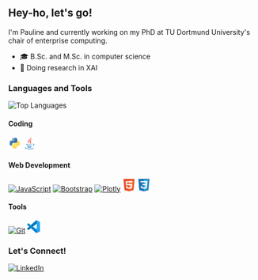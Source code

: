 ## Hey-ho, let's go!

<!--
**DiePaupi/DiePaupi** is a ✨ _special_ ✨ repository because its `README.md` (this file) appears on your GitHub profile.

Here are some ideas to get you started:

- 🔭 I’m currently working on ...
- 🌱 I’m currently learning ...
- 👯 I’m looking to collaborate on ...
- 🤔 I’m looking for help with ...
- 💬 Ask me about ...
- 📫 How to reach me: ...
- 😄 Pronouns: ...
- ⚡ Fun fact: ...
-->

I'm Pauline and currently working on my PhD at TU Dortmund University's chair of enterprise computing.

- 🎓 B.Sc. and M.Sc. in computer science
- 🔭 Doing research in XAI


<!-- ### My GitHub Stats

![Your GitHub stats](https://github-readme-stats.vercel.app/api?username=DiePaupi&show_icons=true&theme=radical) -->



### Languages and Tools

![Top Languages](https://github-readme-stats.vercel.app/api/top-langs/?username=DiePaupi&layout=compact&theme=dark)

#### Coding
<!-- Python & Java -->
<a href="https://www.python.org" target="_blank"><img alt="Python" width="26px" src="https://raw.githubusercontent.com/devicons/devicon/master/icons/python/python-original.svg"/></a>
<a href="https://www.java.com/" target="_blank"><img alt="Java" width="26px" src="https://raw.githubusercontent.com/devicons/devicon/master/icons/java/java-original.svg"/></a>

#### Web Development
<!-- JavaScript & HTML & Bootstrap & Plotly & CSS -->
<a href="https://developer.mozilla.org/en-US/docs/Web/JavaScript" target="_blank"><img alt="JavaScript" width="26px" src="https://www.vectorlogo.zone/logos/javascript/javascript-icon.svg"/></a>
<a href="https://getbootstrap.com" target="_blank"><img alt="Bootstrap" width="26px" src="https://www.vectorlogo.zone/logos/getbootstrap/getbootstrap-icon.svg"/></a>
<a href="https://plotly.com/" target="_blank"><img alt="Plotly" width="26px" src="https://avatars.githubusercontent.com/u/5997976?s=200&v=4"/></a>
<a href="https://developer.mozilla.org/en-US/docs/Web/HTML" target="_blank"><img alt="HTML5" width="26px" src="https://raw.githubusercontent.com/devicons/devicon/master/icons/html5/html5-original.svg"/></a>
<a href="https://developer.mozilla.org/en-US/docs/Web/CSS" target="_blank"><img alt="CSS3" width="26px" src="https://raw.githubusercontent.com/devicons/devicon/master/icons/css3/css3-original.svg"/></a>

#### Tools
<!-- GitHub & VS Code -->
<a href="https://git-scm.com/" target="_blank"><img alt="Git" width="26px" src="https://www.vectorlogo.zone/logos/git-scm/git-scm-icon.svg"/></a>
<a href="https://code.visualstudio.com/" target="_blank"><img alt="VS Code" width="26px" src="https://raw.githubusercontent.com/devicons/devicon/master/icons/vscode/vscode-original.svg"/></a>


### Let's Connect!

[![LinkedIn](https://img.shields.io/badge/LinkedIn-blue?style=flat&logo=linkedin&logoColor=white)](https://linkedin.com/in/pauline-speckmann/)
